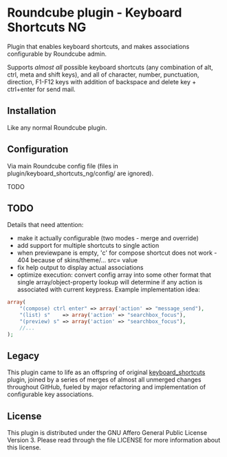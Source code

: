 # Roundcube plugin - Keyboard Shortcuts NG

Plugin that enables keyboard shortcuts, and makes associations configurable
by Roundcube admin.

Supports _almost all_ possible keyboard shortcuts (any combination of alt, ctrl,
meta and shift keys), and all of character, number, punctuation, direction, F1-F12
keys with addition of backspace and delete key + ctrl+enter for send mail.



## Installation

Like any normal Roundcube plugin.



## Configuration

Via main Roundcube config file (files in plugin/keyboard_shortcuts_ng/config/ are ignored).

TODO



## TODO

Details that need attention:
- make it actually configurable (two modes - merge and override)
- add support for multiple shortcuts to single action
- when previewpane is empty, 'c' for compose shortcut does not work - 404 because of skins/theme/... src= value
- fix help output to display actual associations
- optimize execution: convert config array into some other format that single
    array/object-property lookup will determine if any action is associated
    with current keypress.
    Example implementation idea:
```php
array(
    "(compose) ctrl enter" => array('action' => "message_send"),
    "(list) s"    => array('action' => "searchbox_focus"),
    "(preview) s" => array('action' => "searchbox_focus"),
    //...
);
```


## Legacy

This plugin came to life as an offspring of original
[keyboard_shortcuts](https://github.com/corbosman/keyboard_shortcuts) plugin,
joined by a series of merges of almost all unmerged changes throughout GitHub,
fueled by major refactoring and implementation of configurable key associations.



## License

This plugin is distributed under the GNU Affero General Public License Version 3.
Please read through the file LICENSE for more information about this license.

